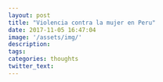 ```yaml
---
layout: post
title: "Violencia contra la mujer en Peru"
date: 2017-11-05 16:47:04
image: '/assets/img/'
description:
tags:
categories: thoughts
twitter_text:
---
```

